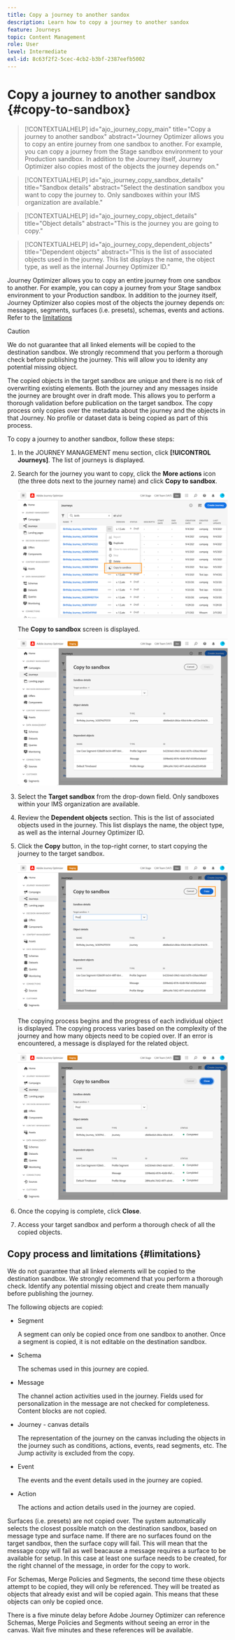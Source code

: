 ```yaml
---
title: Copy a journey to another sandox
description: Learn how to copy a journey to another sandox
feature: Journeys
topic: Content Management
role: User
level: Intermediate
exl-id: 8c63f2f2-5cec-4cb2-b3bf-2387eefb5002
---
```

# Copy a journey to another sandbox {#copy-to-sandbox}

>[!CONTEXTUALHELP]
>id="ajo_journey_copy_main"
>title="Copy a journey to another sandbox"
>abstract="Journey Optimizer allows you to copy an entire journey from one sandbox to another. For example, you can copy a journey from the Stage sandbox environment to your Production sandbox. In addition to the Journey itself, Journey Optimizer also copies most of the objects the journey depends on."

>[!CONTEXTUALHELP]
>id="ajo_journey_copy_sandbox_details"
>title="Sandbox details"
>abstract="Select the destination sandbox you want to copy the journey to. Only sandboxes within your IMS organization are available."

>[!CONTEXTUALHELP]
>id="ajo_journey_copy_object_details"
>title="Object details"
>abstract="This is the journey you are going to copy."

>[!CONTEXTUALHELP]
>id="ajo_journey_copy_dependent_objects"
>title="Dependent objects"
>abstract="This is the list of associated objects used in the journey. This list displays the name, the object type, as well as the internal Journey Optimizer ID."

Journey Optimizer allows you to copy an entire journey from one sandbox to another. For example, you can copy a journey from your Stage sandbox environment to your Production sandbox. In addition to the journey itself, Journey Optimizer also copies most of the objects the journey depends on: messages, segments, surfaces (i.e. presets), schemas, events and actions. Refer to the [limitations](../building-journeys/copy-to-sandbox.md#limitations)

>[!CAUTION]
>
>We do not guarantee that all linked elements will be copied to the destination sandbox. We strongly recommend that you perform a thorough check before publishing the journey. This will allow you to idenity any potential missing object. 

The copied objects in the target sandbox are unique and there is no risk of overwriting existing elements. Both the journey and any messages inside the journey are brought over in draft mode. This allows you to perform a thorough validation before publication on the target sandbox. The copy process only copies over the metadata about the journey and the objects in that Journey. No profile or dataset data is being copied as part of this process. 

To copy a journey to another sandbox, follow these steps:

1. In the JOURNEY MANAGEMENT menu section, click **[!UICONTROL Journeys]**. The list of journeys is displayed.

2. Search for the journey you want to copy, click the **More actions** icon (the three dots next to the journey name) and click **Copy to sandbox**.

   ![](assets/copy-sandbox1.png)

   The **Copy to sandbox** screen is displayed.

   ![](assets/copy-sandbox2.png)

3. Select the **Target sandbox** from the drop-down field. Only sandboxes within your IMS organization are available.

4. Review the **Dependent objects** section. This is the list of associated objects used in the journey. This list displays the name, the object type, as well as the internal Journey Optimizer ID.

5. Click the **Copy** button, in the top-right corner, to start copying the journey to the target sandbox.

   ![](assets/copy-sandbox3.png)

   The copying process begins and the progress of each individual object is displayed. The copying process varies based on the complexity of the journey and how many objects need to be copied over. If an error is encountered, a message is displayed for the related object. 

   ![](assets/copy-sandbox4.png)

6. Once the copying is complete, click **Close**. 

7. Access your target sandbox and perform a thorough check of all the copied objects. 

## Copy process and limitations {#limitations}

We do not guarantee that all linked elements will be copied to the destination sandbox. We strongly recommend that you perform a thorough check. Identify any potential missing object and create them manually before publishing the journey.

The following objects are copied:

* Segment

   A segment can only be copied once from one sandbox to another. Once a segment is copied, it is not editable on the destination sandbox.

* Schema

   The schemas used in this journey are copied.

* Message

   The channel action activities used in the journey. Fields used for personalization in the message are not checked for completeness. Content blocks are not copied.

* Journey - canvas details

   The representation of the journey on the canvas including the objects in the journey such as conditions, actions, events, read segments, etc. The Jump activity is excluded from the copy.

* Event

   The events and the event details used in the journey are copied.

* Action

   The actions and action details used in the journey are copied.

Surfaces (i.e. presets) are not copied over. The system automatically selects the closest possible match on the destination sandbox, based on message type and surface name. If there are no surfaces found on the target sandbox, then the surface copy will fail. This will mean that the message copy will fail as well beacause a message requires a surface to be available for setup. In this case at least one surface needs to be created, for the right channel of the message, in order for the copy to work.

For Schemas, Merge Policies and Segments, the second time these objects attempt to be copied, they will only be referenced. They will be treated as objects that already exist and will be copied again. This means that these objects can only be copied once.

There is a five minute delay before Adobe Journey Optimizer can reference Schemas, Merge Policies and Segments without seeing an error in the canvas. Wait five minutes and these references will be available.
